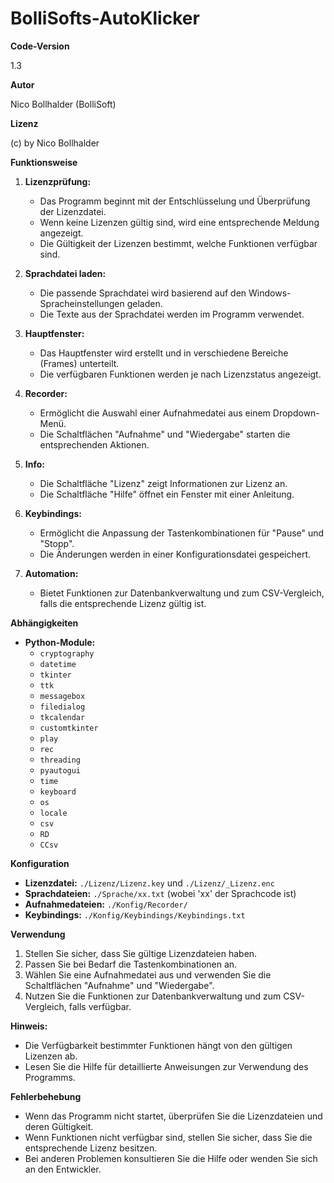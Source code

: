 # BolliSofts-AutoKlicker

**Code-Version**

1.3

**Autor**

Nico Bollhalder (BolliSoft)

**Lizenz**

(c) by Nico Bollhalder

**Funktionsweise**

1.  **Lizenzprüfung:**
    *   Das Programm beginnt mit der Entschlüsselung und Überprüfung der Lizenzdatei.
    *   Wenn keine Lizenzen gültig sind, wird eine entsprechende Meldung angezeigt.
    *   Die Gültigkeit der Lizenzen bestimmt, welche Funktionen verfügbar sind.

2.  **Sprachdatei laden:**
    *   Die passende Sprachdatei wird basierend auf den Windows-Spracheinstellungen geladen.
    *   Die Texte aus der Sprachdatei werden im Programm verwendet.

3.  **Hauptfenster:**
    *   Das Hauptfenster wird erstellt und in verschiedene Bereiche (Frames) unterteilt.
    *   Die verfügbaren Funktionen werden je nach Lizenzstatus angezeigt.

4.  **Recorder:**
    *   Ermöglicht die Auswahl einer Aufnahmedatei aus einem Dropdown-Menü.
    *   Die Schaltflächen "Aufnahme" und "Wiedergabe" starten die entsprechenden Aktionen.

5.  **Info:**
    *   Die Schaltfläche "Lizenz" zeigt Informationen zur Lizenz an.
    *   Die Schaltfläche "Hilfe" öffnet ein Fenster mit einer Anleitung.

6.  **Keybindings:**
    *   Ermöglicht die Anpassung der Tastenkombinationen für "Pause" und "Stopp".
    *   Die Änderungen werden in einer Konfigurationsdatei gespeichert.

7.  **Automation:**
    *   Bietet Funktionen zur Datenbankverwaltung und zum CSV-Vergleich, falls die entsprechende Lizenz gültig ist.

**Abhängigkeiten**

*   **Python-Module:**
    *   `cryptography`
    *   `datetime`
    *   `tkinter`
    *   `ttk`
    *   `messagebox`
    *   `filedialog`
    *   `tkcalendar`
    *   `customtkinter`
    *   `play`
    *   `rec`
    *   `threading`
    *   `pyautogui`
    *   `time`
    *   `keyboard`
    *   `os`
    *   `locale`
    *   `csv`
    *   `RD`
    *   `CCsv`

**Konfiguration**

*   **Lizenzdatei:** `./Lizenz/Lizenz.key` und `./Lizenz/_Lizenz.enc`
*   **Sprachdateien:** `./Sprache/xx.txt` (wobei 'xx' der Sprachcode ist)
*   **Aufnahmedateien:** `./Konfig/Recorder/`
*   **Keybindings:** `./Konfig/Keybindings/Keybindings.txt`

**Verwendung**

1.  Stellen Sie sicher, dass Sie gültige Lizenzdateien haben.
2.  Passen Sie bei Bedarf die Tastenkombinationen an.
3.  Wählen Sie eine Aufnahmedatei aus und verwenden Sie die Schaltflächen "Aufnahme" und "Wiedergabe".
4.  Nutzen Sie die Funktionen zur Datenbankverwaltung und zum CSV-Vergleich, falls verfügbar.

**Hinweis:**

*   Die Verfügbarkeit bestimmter Funktionen hängt von den gültigen Lizenzen ab.
*   Lesen Sie die Hilfe für detaillierte Anweisungen zur Verwendung des Programms.

**Fehlerbehebung**

*   Wenn das Programm nicht startet, überprüfen Sie die Lizenzdateien und deren Gültigkeit.
*   Wenn Funktionen nicht verfügbar sind, stellen Sie sicher, dass Sie die entsprechende Lizenz besitzen.
*   Bei anderen Problemen konsultieren Sie die Hilfe oder wenden Sie sich an den Entwickler.
